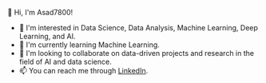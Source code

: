 👋 Hi, I'm Asad7800!

- 👀 I'm interested in Data Science, Data Analysis, Machine Learning, Deep Learning, and AI.
- 🌱 I'm currently learning Machine Learning.
- 💞️ I'm looking to collaborate on data-driven projects and research in the field of AI and data science.
- 📫 You can reach me through [LinkedIn](https://www.linkedin.com/in/asad-gulshair-95a415252/).

